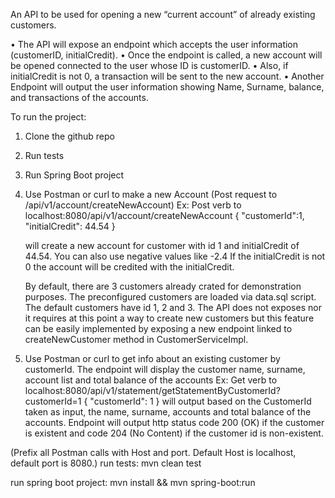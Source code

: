 An API to be used for opening a new “current account” of already existing customers.

• The API will expose an endpoint which accepts the user information (customerID, initialCredit). 
• Once the endpoint is called, a new account will be opened connected to the user whose ID is customerID. 
• Also, if initialCredit is not 0, a transaction will be sent to the new account. 
• Another Endpoint will output the user information showing Name, Surname, balance, and transactions of the accounts. 

To run the project:

1. Clone the github repo

2. Run tests

3. Run Spring Boot project

4. Use Postman or curl to make a new Account (Post request to /api/v1/account/createNewAccount)
Ex: Post verb to localhost:8080/api/v1/account/createNewAccount 
   {
   "customerId":1,
   "initialCredit": 44.54
   }

   will create a new account for customer with id 1 and initialCredit of 44.54. You can also use negative values like -2.4 
   If the initialCredit is not 0 the account will be credited with the initialCredit.

   By default, there are 3 customers already crated for demonstration purposes. The preconfigured customers are loaded via data.sql script.
   The default customers have id 1, 2 and 3. The API does not exposes nor it requires at this point a way to create new customers but this feature can be easily implemented by exposing a new endpoint linked to createNewCustomer method in CustomerServiceImpl.

5. Use Postman or curl  to get info about an existing customer by customerId. The endpoint will display the customer name, surname, account list and total balance of the accounts
Ex: Get verb to localhost:8080/api/v1/statement/getStatementByCustomerId?customerId=1
   {
   "customerId": 1
   }
   will output based on the CustomerId taken as input, the name, surname, accounts and total balance of the accounts.
   Endpoint will output http status code 200 (OK) if the customer is existent and code 204 (No Content) if the customer id is non-existent.

(Prefix all Postman calls with Host and port. Default Host is localhost, default port is 8080.)
run tests:
mvn clean test

run spring boot project:
mvn install && mvn spring-boot:run
